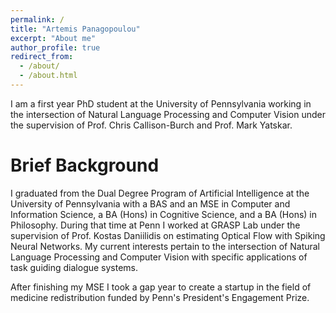 ```yaml
---
permalink: /
title: "Artemis Panagopoulou"
excerpt: "About me"
author_profile: true
redirect_from: 
  - /about/
  - /about.html
---
```


I am a first year PhD student at the University of Pennsylvania working in the intersection of Natural Language Processing and Computer Vision under the supervision of Prof. Chris Callison-Burch and Prof. Mark Yatskar.

Brief Background
======
I graduated from the Dual Degree Program of Artificial Intelligence at the University of Pennsylvania with a BAS and an MSE in Computer and Information Science, a BA (Hons) in Cognitive Science, and a BA (Hons) in Philosophy. During that time at Penn I worked at GRASP Lab under the supervision of Prof. Kostas Daniilidis on estimating Optical Flow with Spiking Neural Networks. My current interests pertain to the intersection of Natural Language Processing and Computer Vision with specific applications of task guiding dialogue systems. 

After finishing my MSE I took a gap year to create a startup in the field of medicine redistribution funded by Penn's President's Engagement Prize.